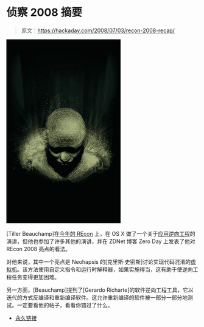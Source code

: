 # 侦察 2008 摘要

> 原文：<https://hackaday.com/2008/07/03/recon-2008-recap/>

![](img/94c70c7fdcde95fae1c27a2f9d7e05af.png)

[Tiller Beauchamp]在[今年的 REcon](http://blogs.zdnet.com/security/?p=1406) 上，在 OS X 做了一个关于[应用逆向工程](http://blog.poppopret.org/?p=9)的演讲，但他也参加了许多其他的演讲，并在 ZDNet 博客 Zero Day 上发表了他对 REcon 2008 亮点的看法。

对他来说，其中一个亮点是 Neohapsis 的[克里斯·史密斯]讨论实现代码混淆的[虚拟机](http://labs.neohapsis.com/2008/06/14/minivm-recon-release/)。该方法使用自定义指令和运行时解释器，如果实施得当，这有助于使逆向工程任务变得更加困难。

另一方面，[Beauchamp]提到了[Gerardo Richarte]的软件逆向工程工具，它以迭代的方式反编译和重新编译软件。这允许重新编译的软件被一部分一部分地测试。一定要看他的帖子，看看你错过了什么。

*   [永久链接](http://blogs.zdnet.com/security/?p=1406)
